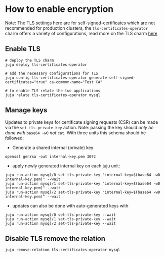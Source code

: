 # How to enable encryption

Note: The TLS settings here are for self-signed-certificates which are not recommended for production clusters, the `tls-certificates-operator` charm offers a variety of configurations, read more on the TLS charm [here](https://charmhub.io/tls-certificates-operator)

## Enable TLS

```shell
# deploy the TLS charm
juju deploy tls-certificates-operator

# add the necessary configurations for TLS
juju config tls-certificates-operator generate-self-signed-certificates="true" ca-common-name="Test CA"

# to enable TLS relate the two applications
juju relate tls-certificates-operator mysql
```

## Manage keys

Updates to private keys for certificate signing requests (CSR) can be made via the `set-tls-private-key` action. Note: passing the key should *only be done with* `base64 -w0` *not* `cat`. With three units this schema should be followed:

* Generate a shared internal (private) key

```shell
openssl genrsa -out internal-key.pem 3072
```

* apply newly generated internal key on each juju unit:

```shell
juju run-action mysql/0 set-tls-private-key "internal-key=$(base64 -w0 internal-key.pem)" --wait
juju run-action mysql/1 set-tls-private-key "internal-key=$(base64 -w0 internal-key.pem)" --wait
juju run-action mysql/2 set-tls-private-key "internal-key=$(base64 -w0 internal-key.pem)" --wait
```

* updates can also be done with auto-generated keys with

```shell
juju run-action mysql/0 set-tls-private-key --wait
juju run-action mysql/1 set-tls-private-key --wait
juju run-action mysql/2 set-tls-private-key --wait
```

## Disable TLS remove the relation
```shell
juju remove-relation tls-certificates-operator mysql
```